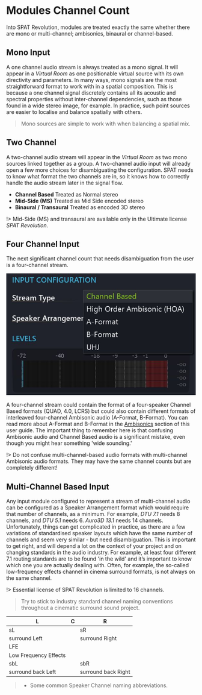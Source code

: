 # Modules Channel Count

Into SPAT Revolution, modules are treated exactly the same whether there are mono or multi-channel; ambisonics, binaural or channel-based.

## Mono Input

A one channel audio stream is always treated as a mono signal. It will appear in a _Virtual Room_ as one positionable virtual source with its own directivity and parameters. In many ways, mono signals are the most straightforward format to work with in a spatial composition. This is because a one channel signal discretely contains all its acoustic and spectral properties without inter-channel dependencies, such as those found in a wide stereo image, for example. In practice, such point sources are easier to localise and balance spatially with others.

> Mono sources are simple to work with when balancing a spatial mix.

## Two Channel

A two-channel audio stream will appear in the _Virtual Room_ as two mono sources linked together as a group. A two-channel audio input will already open a few more choices for disambiguating the configuration. SPAT needs to know what format the two channels are in, so it knows how to correctly handle the audio stream later in the signal flow.

- **Channel Based**
    Treated as Normal stereo
- **Mid-Side (MS)**
    Treated as Mid Side encoded stereo
- **Binaural / Transaural**
    Treated as encoded 3D stereo

!> Mid-Side (MS) and transaural are available only in the Ultimate license _SPAT Revolution_.

## Four Channel Input

The next significant channel count that needs disambiguation from the user is a four-channel stream.

![](include/SpatRevolution_UserGuide_-082.jpg)

A four-channel stream could contain the format of a four-speaker Channel Based formats (QUAD, 4.0, LCRS) but could also contain different formats of interleaved four-channel Ambisonic audio (A-Format, B-Format). You can read more about A-Format and B-Format in the [Ambisonics](Scene_based_streams.md) section of this user guide. The important thing to remember here is that confusing Ambisonic audio and Channel Based audio is a significant mistake, even though you might hear
something 'wide sounding.'


!> Do not confuse multi-channel-based audio formats with multi-channel Ambisonic audio formats. They may have the same channel counts but are completely different!

## Multi-Channel Based Input

Any input module configured to represent a stream of multi-channel audio can be configured as a Speaker Arrangement format which would require that number of channels, as a minimum. For example, _DTU 7.1_ needs 8 channels, and _DTU 5.1_ needs 6. _Auro3D 13.1_ needs 14 channels. Unfortunately, things can get complicated in practice, as there are a few variations of standardised speaker layouts which have the same number of channels and seem very similar - but need disambiguation. This is important to get right, and will depend a lot on the context of your
project and on changing standards in the audio industry. For example, at least four different 7.1 routing standards are to be found 'in the wild' and it’s important to know which one you are actually dealing with. Often, for example, the so-called low-frequency effects channel in cinema surround formats, is not always on the same channel.

!> Essential license of SPAT Revolution is limited to 16 channels.

> Try to stick to industry standard channel naming conventions
throughout a cinematic surround sound project.



L | C | R
---|---|---
sL | | sR
surround Left | | surround Right
  | LFE |
  | Low Frequency Effects |
sbL | | sbR
surround back Left | | surround back Right


> * Some common Speaker Channel naming abbreviations.
